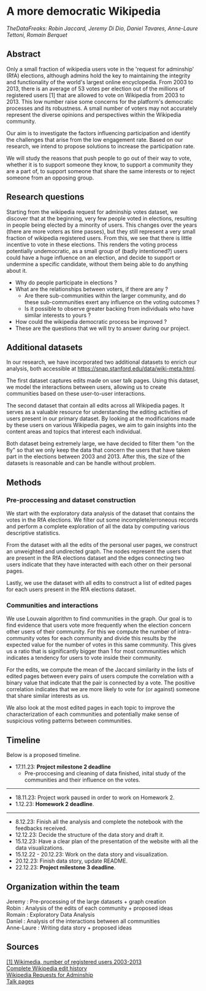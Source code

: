 # A more democratic Wikipedia
*TheDataFreaks: Robin Jaccard, Jeremy Di Dio, Daniel Tavares, Anne-Laure Tettoni, Romain Berquet*

## Abstract

Only a small fraction of wikipedia users vote in the 'request for adminship' (RfA) elections, although admins hold the key to maintaining the integrity and functionality of the world's largest online encyclopedia. From 2003 to 2013, there is an average of 53 votes per election out of the millions of registered users [1] that are allowed to vote on Wikipedia from 2003 to 2013. This low number raise some concerns for the platform's democratic processes and its robustness. A small number of voters may not accurately represent the diverse opinions and perspectives within the Wikipedia community.

Our aim is to investigate the factors influencing participation and identify the challenges that arise from the low engagement rate. Based on our research, we intend to propose solutions to increase the participation rate. 

We will study the reasons that push people to go out of their way to vote, whether it is to support someone they know, to support a community they are a part of, to support someone that share the same interests or to reject someone from an opposing group. 


## Research questions

Starting from the wikipedia request for adminship votes dataset, we discover that at the beginning, very few people voted in elections, resulting in people being elected by a minority of users. This changes over the years (there are more voters as time passes), but they still represent a very small fraction of wikipedia registered users. From this, we see that there is little incentive to vote in these elections. This renders the voting process potentially undemocratic, as a small group of (badly intentioned?) users could have a huge influence on an election, and decide to support or undermine a specific candidate, without them being able to do anything about it.



- Why do people participate in elections ? <br>
- What are the relationships between voters, if there are any ? <br>
    - Are there sub-communities within the larger community, and do these sub-communities exert any influence on the voting outcomes ? <br>
    - Is it possible to observe greater backing from individuals who have similar interests to yours ? <br>
- How could the wikipedia democratic process be improved ? <br>
- These are the questions that we will try to answer during our project.


## Additional datasets

In our research, we have incorporated two additional datasets to enrich our analysis, both accessible at https://snap.stanford.edu/data/wiki-meta.html. 

The first dataset captures edits made on user talk pages. Using this dataset, we model the interactions between users, allowing us to create communities based on these user-to-user interactions.

The second dataset that contain all edits across all Wikipedia pages. It serves as a valuable resource for understanding the editing activities of users present in our primary dataset. By looking at the modifications made by these users on various Wikipedia pages, we aim to gain insights into the content areas and topics that interest each individual.

Both dataset being extremely large, we have decided to filter them "on the fly" so that we only keep the data that concern the users that have taken part in the elections between 2003 and 2013. After this, the size of the datasets is reasonable and can be handle without problem.


## Methods

### Pre-proccessing and dataset construction

We start with the exploratory data analysis of the dataset that contains the votes in the RfA elections. We filter out some incomplete/erroneous records and perform a complete exploration of all the data by computing various descriptive statistics. 

From the dataset with all the edits of the personal user pages, we construct an unweighted and undirected graph. The nodes represent the users that are present in the RfA elections dataset and the edges connecting two users indicate that they have interacted with each other on their personal pages. 

Lastly, we use the dataset with all edits to construct a list of edited pages for each users present in the RfA elections dataset.

### Communities and interactions

We use Louvain algorithm to find communities in the graph. Our goal is to find evidence that users vote more frequently when the election concern other users of their community. For this we compute the number of intra-community votes for each community and divide this results by the expected value for the number of votes in this same community. This gives us a ratio that is significantly bigger than 1 for most communities which indicates a tendency for users to vote inside their community.


For the edits, we compute the mean of the Jaccard similarity in the lists of edited pages between every pairs of users compute the correlation with a binary value that indicate that the pair is connected by a vote. The positive correlation indicates that we are more likely to vote for (or against) someone that share similar interests as us.


We also look at the most edited pages in each topic to improve the characterization  of each communities and potentially make sense of suspicious voting patterns between communities.


## Timeline
Below is a proposed timeline.

- 17.11.23: **Project milestone 2 deadline**
    - Pre-proccesing and cleaning of data finished, inital study of the communities and their influence on the votes.
---
- 18.11.23: Project work paused in order to work on Homework 2.
- 1.12.23: **Homework 2 deadline**.
---
- 8.12.23: Finish all the analysis and complete the notebook with the feedbacks received.
- 12.12.23: Decide the structure of the data story and draft it.
- 15.12.23: Have a clear plan of the presentation of the website with all the data visualizations.
- 15.12.22 - 20.12.23: Work on the data story and visualization.
- 20.12.23: Finish data story, update README.
- 22.12.23: **Project milestone 3 deadline**.

## Organization within the team
Jeremy : Pre-processing of the large datasets + graph creation<br>
Robin : Analysis of the edits of each community + proposed ideas<br>
Romain : Exploratory Data Analysis<br>
Daniel : Analysis of the interactions between all communities<br>
Anne-Laure : Writing data story + proposed ideas

## Sources


[[1] Wikimedia, number of registered users 2003-2013](https://stats.wikimedia.org/#/en.wikipedia.org/contributing/new-registered-users/normal|bar|2003-01-28~2013-05-01|~total|monthly)<br>
[Complete Wikipedia edit history](http://snap.stanford.edu/data/wiki-meta.html)<br>
[Wikipedia Requests for Adminship](http://snap.stanford.edu/data/wiki-RfA.html)<br>
[Talk pages](https://en.wikipedia.org/wiki/Help:Talk_pages)<br>
